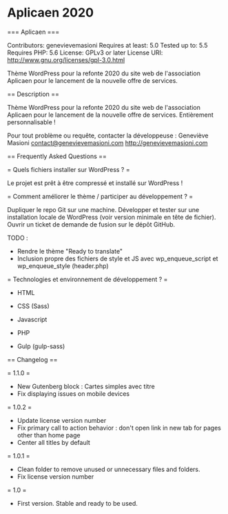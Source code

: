 # Aplicaen 2020

=== Aplicaen ===

Contributors: genevievemasioni
Requires at least: 5.0
Tested up to: 5.5
Requires PHP: 5.6
License: GPLv3 or later
License URI: http://www.gnu.org/licenses/gpl-3.0.html

Thème WordPress pour la refonte 2020 du site web de l'association Aplicaen
pour le lancement de la nouvelle offre de services.

== Description ==

Thème WordPress pour la refonte 2020 du site web de l'association Aplicaen
pour le lancement de la nouvelle offre de services.
Entièrement personnalisable !

Pour tout problème ou requête, contacter la développeuse :
Geneviève Masioni
contact@genevievemasioni.com
http://genevievemasioni.com

== Frequently Asked Questions ==

= Quels fichiers installer sur WordPress ? =

Le projet est prêt à être compressé et installé sur WordPress !

= Comment améliorer le thème / participer au développement ? =

Dupliquer le repo Git sur une machine.
Développer et tester sur une installation locale de WordPress (voir version minimale en tête de fichier).
Ouvrir un ticket de demande de fusion sur le dépôt GitHub.

TODO :
- Rendre le thème "Ready to translate"
- Inclusion propre des fichiers de style et JS avec wp_enqueue_script et wp_enqueue_style (header.php)

= Technologies et environnement de développement ? =

- HTML
- CSS (Sass)
- Javascript
- PHP

- Gulp (gulp-sass)

== Changelog ==

= 1.1.0 =
* New Gutenberg block : Cartes simples avec titre
* Fix displaying issues on mobile devices

= 1.0.2 =
* Update license version number
* Fix primary call to action behavior : don't open link in new tab for pages other than home page
* Center all titles by default

= 1.0.1 =
* Clean folder to remove unused or unnecessary files and folders.
* Fix license version number

= 1.0 =
* First version. Stable and ready to be used.
